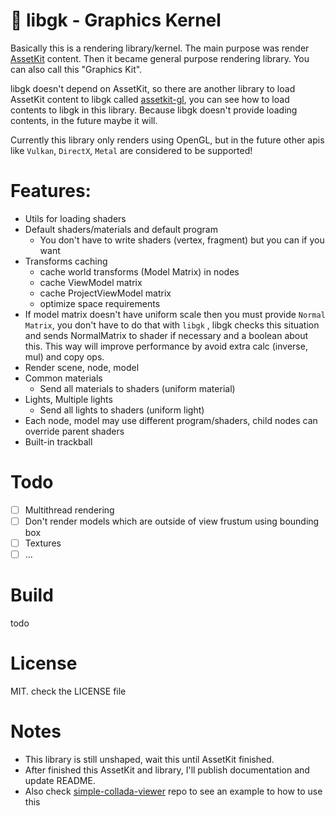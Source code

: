 # 🎥 libgk - Graphics Kernel

Basically this is a rendering library/kernel. The main purpose was render [AssetKit](https://github.com/recp/assetkit) content. Then it became general purpose rendering library. You can also call this "Graphics Kit".

libgk doesn't depend on AssetKit, so there are another library to load AssetKit content to libgk called [assetkit-gl](https://github.com/recp/assetkit-gl), you can see how to load contents to libgk in this library. Because libgk doesn't provide loading contents, in the future maybe it will.

Currently this library only renders using OpenGL, but in the future other apis like `Vulkan`, `DirectX`, `Metal` are considered to be supported!
# Features:
- Utils for loading shaders
- Default shaders/materials and default program
  - You don't have to write shaders (vertex, fragment) but you can if you want
- Transforms caching
  - cache world transforms (Model Matrix) in nodes
  - cache ViewModel matrix
  - cache ProjectViewModel matrix
  - optimize space requirements
- If model matrix doesn't have uniform scale then you must provide `Normal Matrix`, you don't have to do that with `libgk` , libgk checks this situation and sends NormalMatrix to shader if necessary and a boolean about this. This way will improve performance by avoid extra calc (inverse, mul) and copy ops.
- Render scene, node, model
- Common materials
  - Send all materials to shaders (uniform material)
- Lights, Multiple lights
  - Send all lights to shaders (uniform light)
- Each node, model may use different program/shaders, child nodes can override parent shaders
- Built-in trackball

# Todo
- [ ] Multithread rendering
- [ ] Don't render models which are outside of view frustum using bounding box
- [ ] Textures
- [ ] ... 

# Build 
todo

# License
MIT. check the LICENSE file

# Notes
- This library is still unshaped, wait this until AssetKit finished. 
- After finished this AssetKit and library, I'll publish documentation and update README.
- Also check [simple-collada-viewer](https://github.com/recp/simple-collada-viewer) repo to see an example to how to use this
